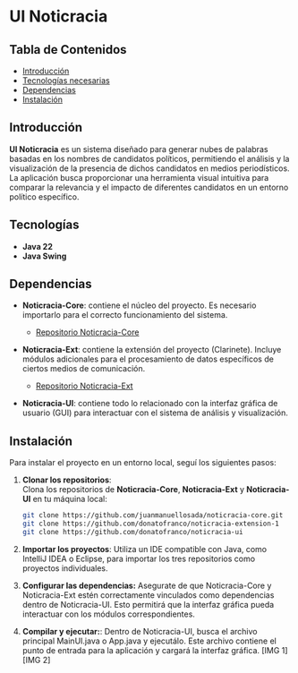 # UI Noticracia

## Tabla de Contenidos
- [Introducción](#introducción)
- [Tecnologías necesarias](#tecnologías-necesarias)
- [Dependencias](#dependencias)
- [Instalación](#instalación)

## Introducción

**UI Noticracia** es un sistema diseñado para generar nubes de palabras basadas en los nombres de candidatos políticos, permitiendo el análisis y la visualización de la presencia de dichos candidatos en medios periodísticos. La aplicación busca proporcionar una herramienta visual intuitiva para comparar la relevancia y el impacto de diferentes candidatos en un entorno político específico.

## Tecnologías

- **Java 22**  
- **Java Swing**

## Dependencias

- **Noticracia-Core**: contiene el núcleo del proyecto. Es necesario importarlo para el correcto funcionamiento del sistema.  
  - [Repositorio Noticracia-Core](https://github.com/juanmanuellosada/noticracia-core.git)

- **Noticracia-Ext**: contiene la extensión del proyecto (Clarinete). Incluye módulos adicionales para el procesamiento de datos específicos de ciertos medios de comunicación.  
  - [Repositorio Noticracia-Ext](https://github.com/donatofranco/noticracia-extension-1)

- **Noticracia-UI**: contiene todo lo relacionado con la interfaz gráfica de usuario (GUI) para interactuar con el sistema de análisis y visualización.

## Instalación

Para instalar el proyecto en un entorno local, seguí los siguientes pasos:

1. **Clonar los repositorios**:  
   Clona los repositorios de **Noticracia-Core**, **Noticracia-Ext** y **Noticracia-UI** en tu máquina local:
   ```bash
   git clone https://github.com/juanmanuellosada/noticracia-core.git
   git clone https://github.com/donatofranco/noticracia-extension-1
   git clone https://github.com/donatofranco/noticracia-ui
   ```

2. **Importar los proyectos**:
   Utiliza un IDE compatible con Java, como IntelliJ IDEA o Eclipse, para importar los tres repositorios como proyectos individuales.


3. **Configurar las dependencias:**
   Asegurate de que Noticracia-Core y Noticracia-Ext estén correctamente vinculados como dependencias dentro de Noticracia-UI. Esto permitirá que la interfaz gráfica pueda interactuar con los módulos correspondientes.


4. **Compilar y ejecutar:**:
   Dentro de Noticracia-UI, busca el archivo principal MainUI.java o App.java y ejecutálo. Este archivo contiene el punto de entrada para la aplicación y cargará la interfaz gráfica.
   [IMG 1]
   [IMG 2]
   
